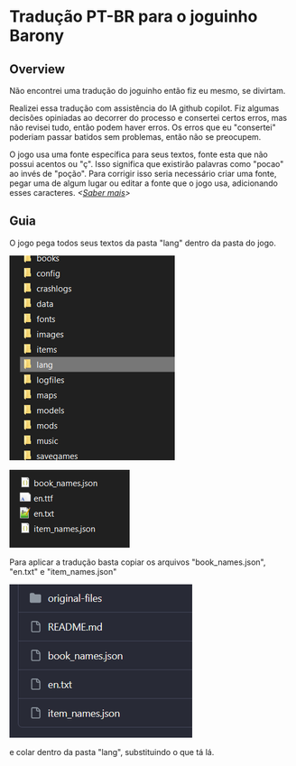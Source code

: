 # Tradução PT-BR para o joguinho Barony

## Overview

Não encontrei uma tradução do joguinho então fiz eu mesmo, se divirtam.

Realizei essa tradução com assistência do IA github copilot. Fiz algumas decisões opiniadas ao decorrer do processo e consertei certos erros, mas não revisei tudo, então podem haver erros. Os erros que eu "consertei" poderiam passar batidos sem problemas, então não se preocupem.

O jogo usa uma fonte específica para seus textos, fonte esta que não possui acentos ou "ç". Isso significa que existirão palavras como "pocao" ao invés de "poção". Para corrigir isso seria necessário criar uma fonte, pegar uma de algum lugar ou editar a fonte que o jogo usa, adicionando esses caracteres. *\<[Saber mais](https://steamcommunity.com/sharedfiles/filedetails/?id=3041735536)\>*

## Guia

O jogo pega todos seus textos da pasta "lang" dentro da pasta do jogo.

![img-da-pasta-lang](resources/image.png)

![dentro-da-pasta-lang](resources/image-1.png)

Para aplicar a tradução basta copiar os arquivos "book_names.json", "en.txt" e "item_names.json"

![meu-repo](resources/image-2.png)

e colar dentro da pasta "lang", substituindo o que tá lá.
